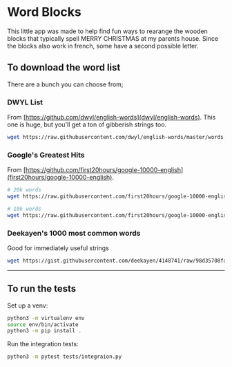 # Word Blocks

This little app was made to help find fun ways to rearange the wooden blocks
that typically spell MERRY CHRISTMAS at my parents house. Since the blocks also
work in french, some have a second possible letter.

## To download the word list

There are a bunch you can choose from;

### DWYL List

From [https://github.com/dwyl/english-words](dwyl/english-words).
This one is huge, but you'll get a ton of gibberish strings too.

```bash
wget https://raw.githubusercontent.com/dwyl/english-words/master/words.txt
```

### Google's Greatest Hits

From [https://github.com/first20hours/google-10000-english](first20hours/google-10000-english).

```bash
# 20k words
wget https://raw.githubusercontent.com/first20hours/google-10000-english/master/20k.txt

# 10k words
wget https://raw.githubusercontent.com/first20hours/google-10000-english/master/google-10000-english.txt
```


### Deekayen's 1000 most common words

Good for immediately useful strings

```bash
wget https://gist.githubusercontent.com/deekayen/4148741/raw/98d35708fa344717d8eee15d11987de6c8e26d7d/1-1000.txt
```

---

## To run the tests

Set up a venv:

```bash
python3 -m virtualenv env
source env/bin/activate
python3 -m pip install .
```

Run the integration tests:
```bash
python3 -m pytest tests/integraion.py
```
